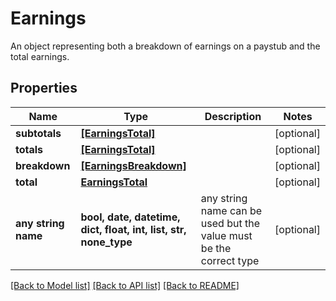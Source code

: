 # Earnings

An object representing both a breakdown of earnings on a paystub and the total earnings.

## Properties
Name | Type | Description | Notes
------------ | ------------- | ------------- | -------------
**subtotals** | [**[EarningsTotal]**](EarningsTotal.md) |  | [optional] 
**totals** | [**[EarningsTotal]**](EarningsTotal.md) |  | [optional] 
**breakdown** | [**[EarningsBreakdown]**](EarningsBreakdown.md) |  | [optional] 
**total** | [**EarningsTotal**](EarningsTotal.md) |  | [optional] 
**any string name** | **bool, date, datetime, dict, float, int, list, str, none_type** | any string name can be used but the value must be the correct type | [optional]

[[Back to Model list]](../README.md#documentation-for-models) [[Back to API list]](../README.md#documentation-for-api-endpoints) [[Back to README]](../README.md)


